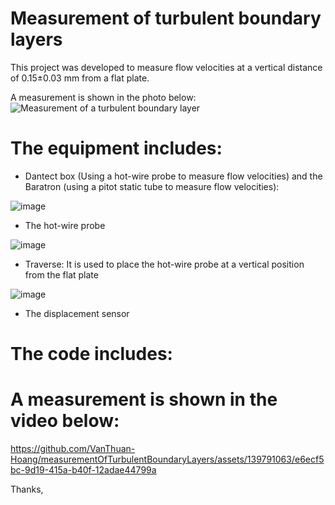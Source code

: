 # Measurement of turbulent boundary layers

This project was developed to measure flow velocities at a vertical distance of 0.15±0.03 mm from a flat plate.

A measurement is shown in the photo below:
![Measurement of a turbulent boundary layer](https://github.com/VanThuan-Hoang/measurementOfTurbulentBoundaryLayers/assets/139791063/a365f942-2ffb-4ede-8066-31bf0496e495)

# The equipment includes:
+ Dantect box (Using a hot-wire probe to measure flow velocities) and the Baratron (using a pitot static tube to measure flow velocities):
  
![image](https://github.com/VanThuan-Hoang/measurementOfTurbulentBoundaryLayers/assets/139791063/3c858ca2-a24e-4fe7-9362-6eb1fbe9ebb4)

+ The hot-wire probe

![image](https://github.com/VanThuan-Hoang/measurementOfTurbulentBoundaryLayers/assets/139791063/9175bf94-0a57-45b6-8300-206a98096481)

+ Traverse: It is used to place the hot-wire probe at a vertical position from the flat plate

![image](https://github.com/VanThuan-Hoang/measurementOfTurbulentBoundaryLayers/assets/139791063/4d4a35e4-41f9-4f1e-98a6-fcbdc53ea6d6)

+ The displacement sensor
  

# The code includes:


# A measurement is shown in the video below:
https://github.com/VanThuan-Hoang/measurementOfTurbulentBoundaryLayers/assets/139791063/e6ecf5bc-9d19-415a-b40f-12adae44799a

Thanks,
